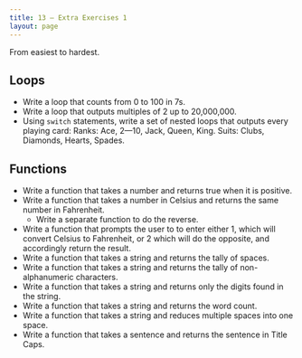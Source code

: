 ```yaml
---
title: 13 – Extra Exercises 1
layout: page
---
```


From easiest to hardest.

## Loops
* Write a loop that counts from 0 to 100 in 7s.
* Write a loop that outputs multiples of 2 up to 20,000,000.
* Using `switch` statements, write a set of nested loops that outputs every playing card: Ranks: Ace, 2—10, Jack, Queen, King. Suits: Clubs, Diamonds, Hearts, Spades.

## Functions
* Write a function that takes a number and returns true when it is positive.
* Write a function that takes a number in Celsius and returns the same number in Fahrenheit.
  * Write a separate function to do the reverse.
* Write a function that prompts the user to to enter either 1, which will convert Celsius to Fahrenheit, or 2 which will do the opposite, and accordingly return the result.
* Write a function that takes a string and returns the tally of spaces.
* Write a function that takes a string and returns the tally of non-alphanumeric characters.
* Write a function that takes a string and returns only the digits found in the string.
* Write a function that takes a string and returns the word count.
* Write a function that takes a string and reduces multiple spaces into one space.
* Write a function that takes a sentence and returns the sentence in Title Caps.
